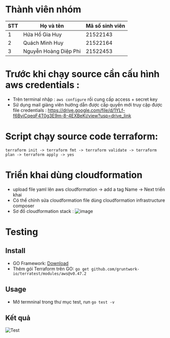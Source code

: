 # Thành viên nhóm #
| STT | Họ và tên          | Mã số sinh viên |
|-----|--------------------|-----------------|
| 1   | Hứa Hồ Gia Huy      | 21522143        |
| 2   | Quách Minh Huy      | 21522164        |
| 3   | Nguyễn Hoàng Diệp Phi|21522453  |

# Trước khi chạy source cần cấu hình aws credentials : #
   - Trên terminal nhập : `aws configure` 
    rồi cung cấp access + secret key 
- Sử dụng mail giảng viên hướng dẫn được cấp quyền mới truy cập được file credentials : https://drive.google.com/file/d/1YLf-f6ByiCqeqF4T0g3E9m-8-4EXBeKi/view?usp=drive_link 
# Script chạy source code terraform: #

`terraform init -> terraform fmt -> terraform validate -> terraform plan -> terraform apply -> yes`

# Triển khai dùng cloudformation #
 - upload file yaml lên aws cloudformation -> add a tag Name -> Next triển khai
 - Có thể chỉnh sửa cloudformation file dùng cloudformation infrastructure composer
 - Sơ đồ cloudformation stack : 
   ![image](https://github.com/user-attachments/assets/2b3bdf82-e588-457e-8f71-34313599b07a)

# Testing

## Install
- GO Framework: [Download](https://go.dev/doc/install)
- Thêm gói Terraform trên GO: `go get github.com/gruntwork-io/terratest/modules/aws@v0.47.2`

## Usage
- Mở termninal trong thư mục test, run `go test -v`

## Kết quả
![Test](https://drive.google.com/thumbnail?id=1rhkWTQnex8tCd6K1uwuTCnQCeOxiMQWf)



